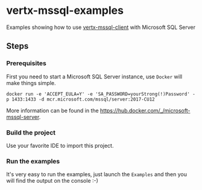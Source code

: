 # vertx-mssql-examples

Examples showing how to use [vertx-mssql-client](https://github.com/BillyYccc/incubator-vertx-mssql-client) with Microsoft SQL Server

## Steps

### Prerequisites

First you need to start a Microsoft SQL Server instance, use `Docker` will make things simple.

```
docker run -e 'ACCEPT_EULA=Y' -e 'SA_PASSWORD=yourStrong(!)Password' -p 1433:1433 -d mcr.microsoft.com/mssql/server:2017-CU12
```

More information can be found in the https://hub.docker.com/_/microsoft-mssql-server.

### Build the project

Use your favorite IDE to import this project.

### Run the examples 

It's very easy to run the examples, just launch the `Examples` and then you will find the output on the console :-)
